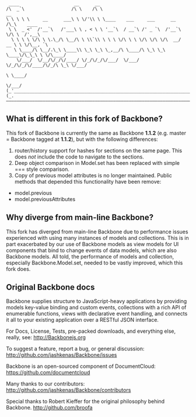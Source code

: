      ____                     __      __
    /\  _`\                  /\ \    /\ \                                   __
    \ \ \ \ \     __      ___\ \ \/'\\ \ \____    ___     ___      __      /\_\    ____
     \ \  _ <'  /'__`\   /'___\ \ , < \ \ '__`\  / __`\ /' _ `\  /'__`\    \/\ \  /',__\
      \ \ \ \ \/\ \ \.\_/\ \__/\ \ \\`\\ \ \ \ \/\ \ \ \/\ \/\ \/\  __/  __ \ \ \/\__, `\
       \ \____/\ \__/.\_\ \____\\ \_\ \_\ \_,__/\ \____/\ \_\ \_\ \____\/\_\_\ \ \/\____/
        \/___/  \/__/\/_/\/____/ \/_/\/_/\/___/  \/___/  \/_/\/_/\/____/\/_/\ \_\ \/___/
                                                                           \ \____/
                                                                            \/___/
    (_'_______________________________________________________________________________'_)
    (_.———————————————————————————————————————————————————————————————————————————————._)


## What is different in this fork of Backbone?
This fork of Backbone is currently the same as Backbone **1.1.2** (e.g. master = Backbone tagged at **1.1.2**), but with the following differences:

1. router/history support for hashes for sections on the same page.  This does *not* include the code to navigate to the sections.
2. Deep object comparison in Model.set has been replaced with simple === style comparison.
3. Copy of previous model attributes is no longer maintained.  Public methods that depended this functionality have been remove:
  - model.previous
  - model.previousAttributes

## Why diverge from main-line Backbone?

This fork has diverged from main-line Backbone due to performance issues experienced with using many instances of models and collections.  This is in part exacerbated by our use of Backbone models as view models for UI components that bind to change events of data models, which are also Backbone models.  All told, the performance of models and collection, especially Backbone.Model.set, needed to be vastly improved, which this fork does.

## Original Backbone docs

Backbone supplies structure to JavaScript-heavy applications by providing models key-value binding and custom events, collections with a rich API of enumerable functions, views with declarative event handling, and connects it all to your existing application over a RESTful JSON interface.

For Docs, License, Tests, pre-packed downloads, and everything else, really, see:
http://Backbonejs.org

To suggest a feature, report a bug, or general discussion:
http://github.com/jashkenas/Backbone/issues

Backbone is an open-sourced component of DocumentCloud:
https://github.com/documentcloud

Many thanks to our contributors:
http://github.com/jashkenas/Backbone/contributors

Special thanks to Robert Kieffer for the original philosophy behind Backbone.
http://github.com/broofa
